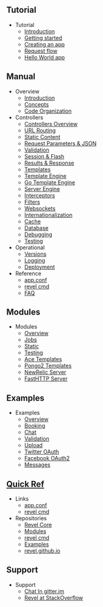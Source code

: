 ## Tutorial
* Tutorial
  * [Introduction](tutorial/index.md)
  * [Getting started](tutorial/gettingstarted.md)
  * [Creating an app](tutorial/createapp.md)
  * [Request flow](tutorial/requestflow.md)
  * [Hello World app](tutorial/firstapp.md)
## Manual
* Overview
  * [Introduction](manual/index.md)
  * [Concepts](manual/concepts.md)
  * [Code Organization](manual/organization.md)
* Controllers
  * [Controllers Overview](manual/controllers.md)
  * [URL Routing](manual/routing.md)
  * [Static Content](modules/static.md)
  * [Request Parameters & JSON](manual/parameters.md)
  * [Validation](manual/validation.md)
  * [Session & Flash](manual/sessionflash.md)
  * [Results & Response](manual/results.md)
  * [Templates](manual/templates.md)
  * [Template Engine](manual/template-engine.md)
  * [Go Template Engine](manual/templates-go.md)
  * [Server Engine](manual/server-engine.md)
  * [Interceptors](manual/interceptors.md)
  * [Filters](manual/filters.md)
  * [Websockets](manual/websockets.md)
  * [Internationalization](manual/i18n-messages.md)
  * [Cache](manual/cache.md)
  * [Database](manual/database.md)
  * [Debugging](manual/debug.md)
  * [Testing](/modules/testing.md)
* Operational
  * [Versions](manual/versions.md)
  * [Logging](manual/logging.md)
  * [Deployment](manual/deployment.md)
* Reference
  * [app.conf](manual/appconf.md)
  * [revel cmd](manual/tool.md)
  * [FAQ](manual/faq.md)
## Modules
* Modules
  * [Overview](modules/index.md)
  * [Jobs](modules/jobs.md)
  * [Static](modules/static.md)
  * [Testing](modules/testing.md)
  * [Ace Templates](modules/template-engine-ace.md)
  * [Pongo2 Templates](modules/template-engine-pongo2.md)
  * [NewRelic Server](modules/server-engine-newrelic.md)
  * [FastHTTP Server](modules/server-engine-fasthttp.md)
## Examples
* Examples
  * [Overview](examples/index.md)
  * [Booking](examples/booking.md)
  * [Chat](examples/chat.md)
  * [Validation](examples/validation.md)
  * [Upload](examples/upload.md)
  * [Twitter OAuth](examples/twitter-oauth.md)
  * [Facebook OAuth2](examples/facebook-oauth2.md)
  * [Messages](examples/messages.md)
## [Quick Ref](quickref/index.md)
* Links
  * [app.conf](/manual/appconf.md)
  * [revel cmd](/manual/tool.md)
* Repositories
  * [Revel Core](https://github.com/revel/revel)
  * [Modules](https://github.com/revel/modules)
  * [revel cmd](https://github.com/revel/cmd)
  * [Examples](https://github.com/revel/examples)
  * [revel.github.io](https://github.com/revel/revel.github.io)
## Support
* Support
  * [Chat In gitter.im](https://gitter.im/revel/community)
  * [Revel at StackOverflow](http://stackoverflow.com/questions/tagged/revel)
